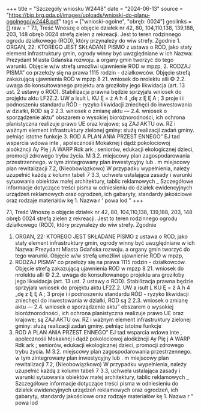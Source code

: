 +++
title = "Szczegóły wniosku W2448"
date = "2024-06-13"
source = "https://bip.brg.gda.pl/images/uploads/wnioski-do-planu-ogolnego/w2448.pdf"
tags = ["wnioski-ogolne", "obręb: 0024"]
geolinks = []
raw = " 7.1, Treść Wnoszę o objęcie działek nr 42, 80, 104,110,138, 139,188, 203, 148 obręb 0024 strefą zielen z rekreacji. Jest to teren rodzinnego ogrodu działkowego (ROD), który przynależy do wiw strefy. Zgodnie 1. ORGAN, 22: KTOREGO JEST SKŁADANE PISMO z ustawa o ROD, jako stały element infrastruktury gmin, ogrody winny być uwzględniane w ich Nazwa: Prezydant Miasta Gdańska rozwoju. a organy gmin tworzyć do tego warunki. Objęcie w/w strefą umożliwi ujawnienie ROD w mpzp, 2. RODZAJ PISMA” co przełoży się na prawa 1115 rodzin - działkowców. Objęcie strefą zakazującą ujawnienia ROD w mpzp 8 21. wniosek do nrolektu alli © 2.2. uwaga do konsultowanego projektu ara groziłoby jego likwidacja (art. 13 ust. 2 ustawy o ROD). Stabilizacja prawna będzie sprzyjała wniosek do projęktu aktu LF2Z.2. UW a isult L KU Ę = ż A h 4 „dę z Ę Ę A ; 3 proje i i podnoszeniu standardu RÓD - ryzyko likwidacji zniechęci do inwestowania w działki, ROD są 2 2.3. wniosek o zmianę aktu — 2.4. wniosek o sporządzenie aktu” obszarem o wysokiej bioróżnorodności, ich ochrona planistyczna realizuje prawo UE oraz krajowe; są ZAJ AKTU ow. RZ i ważnym element infrastruktury zielonej gminy: służą realizacji zadań gminy. pełniąc istotne funkcje 3. ROD A PLAN ANIA PRZEST ENNEGO” EJ tad wsparcia wdowa inte , apolecznośii Mokaknej i dądź pokolociowoj aloókżncji Ay Pię j A WARP  Rdk ark ; seniorów, edukacji ekologicznej dzieci, promocji zdrowego trybu życia. M 3.2. miejscowy plan zagospodarowania przestrzennego. w tym zintegrowany plan inwestycyjny lub    . m  miejscowy plan rewitalizacji 7.2, (Nieobowiązkowo) W przypadku wypełnienia, należy uzupełnić każdą z kolumn tabeli 7 3.3, uchweła ustalająca zasady i warunki sytuowania obiektów małej architektury, tablic reklamowych _ Szczegółowe informacje dotyczące treści pisma w odniesieniu do działek ewidencyjnych urządzeń reklamowych oraz ogrodzeń, ich gabaryty, standardy jakościowe oraz rodzaje materiałów kę 1. Nazwa r ' powa lod "
+++


7.1, Treść Wnoszę o objęcie działek nr 42, 80, 104,110,138, 139,188, 203, 148 obręb 0024 strefą zielen
z rekreacji. Jest to teren rodzinnego ogrodu działkowego (ROD), który przynależy do wiw strefy. Zgodnie
1. ORGAN, 22: KTOREGO JEST SKŁADANE PISMO z ustawa o ROD, jako stały element infrastruktury gmin, ogrody winny być uwzględniane w ich
Nazwa: Prezydant Miasta Gdańska rozwoju. a organy gmin tworzyć do tego warunki. Objęcie w/w strefą umożliwi ujawnienie ROD w mpzp,
2. RODZAJ PISMA” co przełoży się na prawa 1115 rodzin - działkowców. Objęcie strefą zakazującą ujawnienia ROD w mpzp
8 21. wniosek do nrolektu alli © 2.2. uwaga do konsultowanego projektu ara groziłoby jego likwidacja (art. 13 ust. 2 ustawy o ROD). Stabilizacja prawna będzie sprzyjała
wniosek do projęktu aktu LF2Z.2. UW a isult L KU Ę = ż A h 4 „dę z Ę Ę A
; 3 proje i i podnoszeniu standardu RÓD - ryzyko likwidacji zniechęci do inwestowania w działki, ROD są
2 2.3. wniosek o zmianę aktu — 2.4. wniosek o sporządzenie aktu” obszarem o wysokiej bioróżnorodności, ich ochrona planistyczna realizuje prawo UE oraz krajowe; są
ZAJ AKTU ow. RZ i ważnym element infrastruktury zielonej gminy: służą realizacji zadań gminy. pełniąc istotne funkcje
3. ROD A PLAN ANIA PRZEST ENNEGO” EJ tad wsparcia wdowa inte , apolecznośii Mokaknej i dądź pokolociowoj aloókżncji
Ay Pię j A WARP  Rdk ark ; seniorów, edukacji ekologicznej dzieci, promocji zdrowego trybu życia.
M 3.2. miejscowy plan zagospodarowania przestrzennego. w tym zintegrowany plan inwestycyjny lub    . m 
miejscowy plan rewitalizacji 7.2, (Nieobowiązkowo) W przypadku wypełnienia, należy uzupełnić każdą z kolumn tabeli
7 3.3, uchweła ustalająca zasady i warunki sytuowania obiektów małej architektury, tablic reklamowych _ Szczegółowe informacje dotyczące treści pisma w odniesieniu do działek ewidencyjnych
urządzeń reklamowych oraz ogrodzeń, ich gabaryty, standardy jakościowe oraz rodzaje materiałów kę 1. Nazwa r " powa lod 


